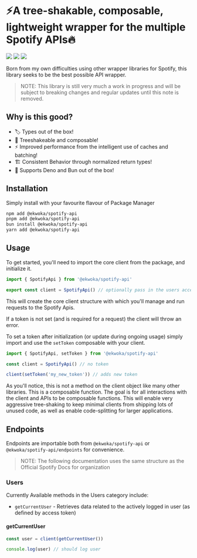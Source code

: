 # ⚡️A tree-shakable, composable, lightweight wrapper for the multiple Spotify APIs🔥

[<img src="https://badgen.net/npm/v/@ekwoka/spotify-api">](https://www.npmjs.com/package/@ekwoka/spotify-api) 
<img src="https://badgen.net/npm/types/@ekwoka/spotify-api?icon=typescript"> 
<img src="https://badgen.net/npm/dt/@ekwoka/spotify-api" >

Born from my own difficulties using other wrapper libraries for Spotify, this library seeks to be the best possible API wrapper.

> NOTE: This library is still very much a work in progress and will be subject to breaking changes and regular updates until this note is removed.


## Why is this good?

- 🏷 Types out of the box!
- 🌴 Treeshakeable and composable!
- ⚡️ Improved performance from the intelligent use of caches and batching!
- 🏗 Consistent Behavior through normalized return types!
- 🦕 Supports Deno and Bun out of the box!


## Installation

Simply install with your favourite flavour of Package Manager

```bash
npm add @ekwoka/spotify-api
pnpm add @ekwoka/spotify-api
bun install @ekwoka/spotify-api
yarn add @ekwoka/spotify-api
```

## Usage

To get started, you'll need to import the core client from the package, and initialize it.

```js
import { SpotifyApi } from '@ekwoka/spotify-api'

export const client = SpotifyApi() // optionally pass in the users access token string
```

This will create the core client structure with which you'll manage and run requests to the Spotify Apis.

If a token is not set (and is required for a request) the client will throw an error.

To set a token after initialization (or update during ongoing usage) simply import and use the `setToken` composable with your client.

```js
import { SpotifyApi, setToken } from '@ekwoka/spotify-api'

const client = SpotifyApi() // no token

client(setToken('my_new_token')) // adds new token
```

As you'll notice, this is not a method on the client object like many other libraries. This is a composable function. The goal is for all interactions with the client and APIs to be composable functions. This will enable very aggressive tree-shaking to keep minimal clients from shipping lots of unused code, as well as enable code-splitting for larger applications.

## Endpoints

Endpoints are importable both from `@ekwoka/spotify-api` or `@ekwoka/spotify-api/endpoints` for convenience.

> NOTE: The following documentation uses the same structure as the Official Spotify Docs for organization

### Users

Currently Available methods in the Users category include:

- `getCurrentUser` - Retrieves data related to the actively logged in user (as defined by access token)

#### getCurrentUser

```js
const user = client(getCurrentUser())

console.log(user) // should log user
```